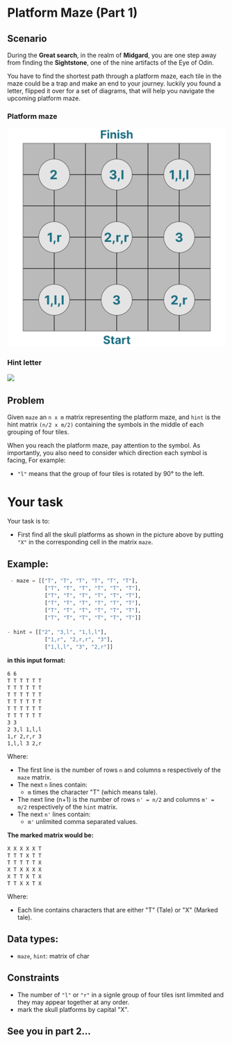 # Platform Maze (Part 1)

## Scenario
During the **Great search**, in the realm of **Midgard**, you are one step away from finding the **Sightstone**, one of the nine artifacts of the Eye of Odin. 

You have to find the shortest path through a platform maze, each tile in the maze could be a trap and make an end to your journey. luckily you found a letter, flipped it over for a set of diagrams, that will help you navigate the upcoming platform maze.

### Platform maze
![](./Maze.png)
### Hint letter
![](./platform%20maze_1.png)


## Problem
Given `maze` an `n x m` matrix  representing the platform maze, and `hint` is the hint matrix `(n/2 x m/2)` containing the symbols in the middle of each grouping of four tiles.  

When you reach the platform maze, pay attention to the symbol. As importantly, you also need to consider which direction each symbol is facing, For example:
- `"l"` means that the group of four tiles is rotated by 90° to the left.

# Your task
Your task is to:
-  First find all the skull platforms as shown in the picture above by putting `"X"` in the corresponding cell in  the matrix `maze`.

## Example:
```py
 - maze = [["T", "T", "T", "T", "T", "T"],
            ["T", "T", "T", "T", "T", "T"],
            ["T", "T", "T", "T", "T", "T"],
            ["T", "T", "T", "T", "T", "T"],
            ["T", "T", "T", "T", "T", "T"],
            ["T", "T", "T", "T", "T", "T"]]

- hint = [["2", "3,l", "1,l,l"],
            ["1,r", "2,r,r", "3"],
            ["1,l,l", "3", "2,r"]]
 ```

 **in this input format:**
```
6 6
T T T T T T
T T T T T T
T T T T T T
T T T T T T
T T T T T T
T T T T T T
3 3
2 3,l 1,l,l
1,r 2,r,r 3
1,l,l 3 2,r
```
Where:
 * The first line is the number of rows `n` and columns `m` respectively of the `maze` matrix.
 * The next `n` lines contain:
   * `m` times the character "T" (which means tale).
 * The next line (n+1)  is the number of rows `n' = n/2` and columns `m' = m/2` respectively of the `hint` matrix.
 * The next `n'` lines contain:
   * `m'` unlimited comma separated values.

**The marked matrix would be:**
```
X X X X X T
T T T X T T
T T T T T X
X T X X X X
X T T X T X
T T X X T X
```
Where:
 * Each line contains characters that are either "T" (Tale) or "X" (Marked tale).

## Data types:
 - `maze`, `hint`: matrix of char

## Constraints
- The number of `"l"` or `"r"` in a signle group of four tiles isnt limmited and they may appear together at any order.
- mark the skull platforms by capital "X".

## See you in part 2...
